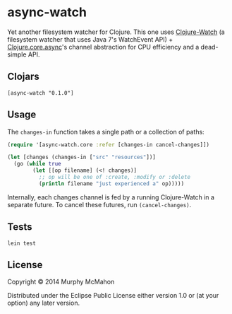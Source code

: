 # async-watch

Yet another filesystem watcher for Clojure. This one uses
[Clojure-Watch](https://github.com/derekchiang/Clojure-Watch/)
(a filesystem watcher that uses Java 7's WatchEvent API) +
[Clojure.core.async](https://github.com/clojure/core.async/)'s
channel abstraction for CPU efficiency and a dead-simple API.

## Clojars

    [async-watch "0.1.0"]

## Usage

The `changes-in` function takes a single path or a collection of paths:

```clojure
(require '[async-watch.core :refer [changes-in cancel-changes]])

(let [changes (changes-in ["src" "resources"])]
  (go (while true
        (let [[op filename] (<! changes)]
          ;; op will be one of :create, :modify or :delete
          (println filename "just experienced a" op)))))
```

Internally, each changes channel is fed by a running Clojure-Watch in a separate future.
To cancel these futures, run `(cancel-changes)`.

## Tests

    lein test

## License

Copyright © 2014 Murphy McMahon

Distributed under the Eclipse Public License either version 1.0 or (at
your option) any later version.
